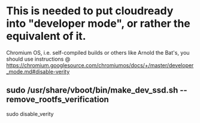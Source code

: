 # This is needed to put cloudready into "developer mode", or rather the equivalent of it.

Chromium OS, i.e. self-compiled builds or others like Arnold the Bat's, you should use instructions @ 
https://chromium.googlesource.com/chromiumos/docs/+/master/developer_mode.md#disable-verity

sudo /usr/share/vboot/bin/make_dev_ssd.sh --remove_rootfs_verification
-----------------------------------------------------------------------------------------------------------------
sudo disable_verity
